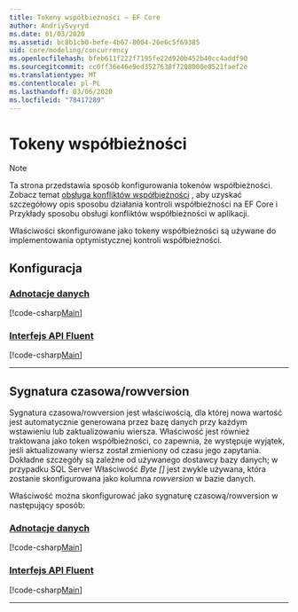 ```yaml
---
title: Tokeny współbieżności — EF Core
author: AndriySvyryd
ms.date: 01/03/2020
ms.assetid: bc8b1cb0-befe-4b67-8004-26e6c5f69385
uid: core/modeling/concurrency
ms.openlocfilehash: bfeb611f222f7195fe22d920b452b40cc4addf90
ms.sourcegitcommit: cc0ff36e46e9ed3527638f7208000e8521faef2e
ms.translationtype: MT
ms.contentlocale: pl-PL
ms.lasthandoff: 03/06/2020
ms.locfileid: "78417289"
---
```

# <a name="concurrency-tokens"></a>Tokeny współbieżności

> [!NOTE]
> Ta strona przedstawia sposób konfigurowania tokenów współbieżności. Zobacz temat [obsługa konfliktów współbieżności](../saving/concurrency.md) , aby uzyskać szczegółowy opis sposobu działania kontroli współbieżności na EF Core i Przykłady sposobu obsługi konfliktów współbieżności w aplikacji.

Właściwości skonfigurowane jako tokeny współbieżności są używane do implementowania optymistycznej kontroli współbieżności.

## <a name="configuration"></a>Konfiguracja

### <a name="data-annotations"></a>[Adnotacje danych](#tab/data-annotations)

[!code-csharp[Main](../../../samples/core/Modeling/DataAnnotations/Concurrency.cs?name=Concurrency&highlight=5)]

### <a name="fluent-api"></a>[Interfejs API Fluent](#tab/fluent-api)

[!code-csharp[Main](../../../samples/core/Modeling/FluentAPI/Concurrency.cs?name=Concurrency&highlight=5)]

***

## <a name="timestamprowversion"></a>Sygnatura czasowa/rowversion

Sygnatura czasowa/rowversion jest właściwością, dla której nowa wartość jest automatycznie generowana przez bazę danych przy każdym wstawieniu lub zaktualizowaniu wiersza. Właściwość jest również traktowana jako token współbieżności, co zapewnia, że występuje wyjątek, jeśli aktualizowany wiersz został zmieniony od czasu jego zapytania. Dokładne szczegóły są zależne od używanego dostawcy bazy danych; w przypadku SQL Server Właściwość *Byte []* jest zwykle używana, która zostanie skonfigurowana jako kolumna *rowversion* w bazie danych.

Właściwość można skonfigurować jako sygnaturę czasową/rowversion w następujący sposób:

### <a name="data-annotations"></a>[Adnotacje danych](#tab/data-annotations)

[!code-csharp[Main](../../../samples/core/Modeling/DataAnnotations/Timestamp.cs?name=Timestamp&highlight=7)]

### <a name="fluent-api"></a>[Interfejs API Fluent](#tab/fluent-api)

[!code-csharp[Main](../../../samples/core/Modeling/FluentAPI/Timestamp.cs?name=Timestamp&highlight=9,17)]

***
